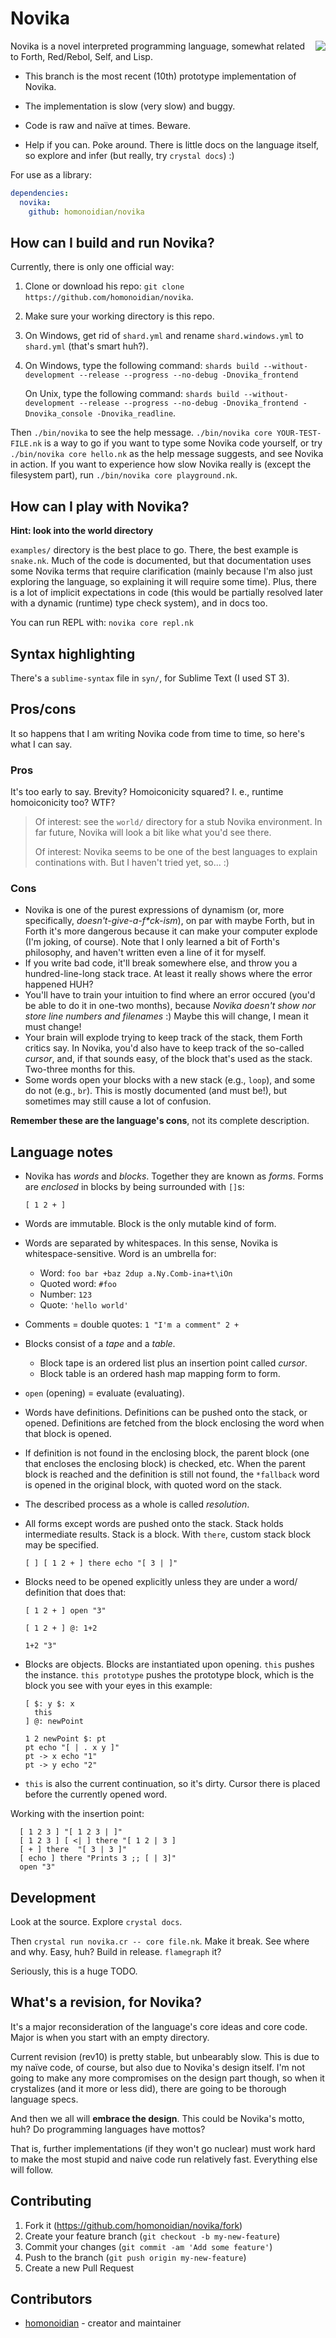 # Novika

<img src="img/logo.svg" align=right>

Novika is a novel interpreted programming language, somewhat related
to Forth, Red/Rebol, Self, and Lisp.

* This branch is the most recent (10th) prototype implementation of Novika.

* The implementation is slow (very slow) and buggy.

* Code is raw and naïve at times. Beware.

* Help if you can. Poke around. There is little docs on the language
  itself, so explore and infer (but really, try `crystal docs`) :)

For use as a library:

```yml
dependencies:
  novika:
    github: homonoidian/novika
```

## How can I build and run Novika?

Currently, there is only one official way:

1. Clone or download his repo: `git clone https://github.com/homonoidian/novika`.
2. Make sure your working directory is this repo.
3. On Windows, get rid of `shard.yml` and rename `shard.windows.yml` to `shard.yml`
  (that's smart huh?).
4. On Windows, type the following command:
    `shards build --without-development --release --progress --no-debug -Dnovika_frontend`

   On Unix, type the following command:
    `shards build --without-development --release --progress --no-debug -Dnovika_frontend -Dnovika_console -Dnovika_readline`.

Then `./bin/novika` to see the help message. `./bin/novika core YOUR-TEST-FILE.nk`
is a way to go if you want to type some Novika code yourself, or try `./bin/novika core hello.nk`
as the help message suggests, and see Novika in action. If you want to experience how slow
Novika really is (except the filesystem part), run `./bin/novika core playground.nk`.

## How can I play with Novika?

**Hint: look into the world directory**

`examples/` directory is the best place to go. There, the best example
is `snake.nk`. Much of the code is documented, but that documentation
uses some Novika terms that require clarification (mainly because I'm
also just exploring the language, so explaining it will require some time).
Plus, there is a lot of implicit expectations in code (this would be
partially resolved later with a dynamic (runtime) type check system),
and in docs too.

You can run REPL with: `novika core repl.nk`

## Syntax highlighting

There's a `sublime-syntax` file in `syn/`, for Sublime Text (I used ST 3).

## Pros/cons

It so happens that I am writing Novika code from time to time,
so here's what I can say.

### Pros

It's too early to say. Brevity? Homoiconicity squared? I. e.,
runtime homoiconicity too? WTF?

> Of interest: see the `world/` directory for a stub Novika
> environment. In far future, Novika will look a bit like
> what you'd see there.
>
> Of interest: Novika seems to be one of the best languages to
> explain continations with. But I haven't tried yet, so... :)

### Cons

* Novika is one of the purest expressions of dynamism (or, more
 specifically, *doesn't-give-a-f\*ck-ism*), on par with maybe
 Forth, but in Forth it's more dangerous because it can make
 your computer explode (I'm joking, of course). Note that I only
 learned a bit of Forth's philosophy, and haven't written even
 a line of it for myself.
* If you write bad code, it'll break somewhere else, and throw
 you a hundred-line-long stack trace. At least it really shows
 where the error happened HUH?
* You'll have to train your intuition to find where an error occured
  (you'd be able to do it in one-two months), because *Novika doesn't
  show nor store line numbers and filenames*
  :) Maybe this will change, I mean it must change!
* Your brain will explode trying to keep track of the stack, them
  Forth critics say. In Novika, you'd also have to keep track of
  the so-called *cursor*, and, if that sounds easy, of the block
  that's used as the stack. Two-three months for this.
* Some words open your blocks with a new stack (e.g., `loop`),
  and some do not (e.g., `br`). This is mostly documented (and
  must be!), but sometimes may still cause a lot of confusion.

**Remember these are the language's cons**, not its complete
description.

## Language notes

* Novika has *words* and *blocks*. Together they are known as *forms*.
Forms are *enclosed* in blocks by being surrounded with `[]`s:

  ```novika
  [ 1 2 + ]
  ```

* Words are immutable. Block is the only mutable kind of form.

* Words are separated by whitespaces. In this sense, Novika is
  whitespace-sensitive. Word is an umbrella for:
  * Word: `foo bar +baz 2dup a.Ny.Comb-ina+t\iOn`
  * Quoted word: `#foo`
  * Number: `123`
  * Quote: `'hello world'`

* Comments = double quotes: `1 "I'm a comment" 2 +`

* Blocks consist of a *tape* and a *table*.
  * Block tape is an ordered list plus an insertion point called *cursor*.
  * Block table is an ordered hash map mapping form to form.

* `open` (opening) = evaluate (evaluating).

* Words have definitions. Definitions can be pushed onto the stack, or
  opened. Definitions are fetched from the block enclosing the word when
  that block is opened.

* If definition is not found in the enclosing block, the parent block
  (one that encloses the enclosing block) is checked, etc. When the
  parent block is reached and the definition is still not found, the
  `*fallback` word is opened in the original block, with quoted word
  on the stack.

* The described process as a whole is called *resolution*.

* All forms except words are pushed onto the stack. Stack holds
  intermediate results. Stack is a block. With `there`, custom
  stack block may be specified.

    ```novika
    [ ] [ 1 2 + ] there echo "[ 3 | ]"
    ```

* Blocks need to be opened explicitly unless they are under a word/
  definition that does that:

    ```novika
    [ 1 2 + ] open "3"

    [ 1 2 + ] @: 1+2

    1+2 "3"
    ```

* Blocks are objects. Blocks are instantiated upon opening. `this`
  pushes the instance. `this prototype` pushes the prototype block,
  which is the block you see with your eyes in this example:

  ```novika
  [ $: y $: x
    this
  ] @: newPoint

  1 2 newPoint $: pt
  pt echo "[ | . x y ]"
  pt -> x echo "1"
  pt -> y echo "2"
  ```

* `this` is also the current continuation, so it's dirty. Cursor
  there is placed before the currently opened word.

Working with the insertion point:

```novika
  [ 1 2 3 ] "[ 1 2 3 | ]"
  [ 1 2 3 ] [ <| ] there "[ 1 2 | 3 ]
  [ + ] there  "[ 3 | 3 ]"
  [ echo ] there "Prints 3 ;; [ | 3]"
  open "3"
```

## Development

Look at the source. Explore `crystal docs`.

Then `crystal run novika.cr -- core file.nk`. Make it break. See
where and why. Easy, huh? Build in release. `flamegraph` it?

Seriously, this is a huge TODO.

## What's a revision, for Novika?

It's a major reconsideration of the language's core ideas and core
code. Major is when you start with an empty directory.

Current revision (rev10) is pretty stable, but unbearably slow. This
is due to my naïve code, of course, but also due to Novika's design
itself. I'm not going to make any more compromises on the design
part though, so when it crystalizes (and it more or less did), there
are going to be thorough language specs.

And then we all will **embrace the design**. This could be Novika's
motto, huh? Do programming languages have mottos?

That is, further implementations (if they won't go nuclear) must
work hard to make the most stupid and naive code run relatively
fast. Everything else will follow.

## Contributing

1. Fork it (<https://github.com/homonoidian/novika/fork>)
2. Create your feature branch (`git checkout -b my-new-feature`)
3. Commit your changes (`git commit -am 'Add some feature'`)
4. Push to the branch (`git push origin my-new-feature`)
5. Create a new Pull Request

## Contributors

* [homonoidian](https://github.com/homonoidian) - creator and maintainer
